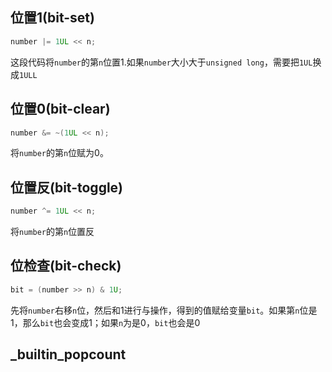 ## 位置1(bit-set)
```cc
number |= 1UL << n;
```
这段代码将`number`的第`n`位置1.如果`number`大小大于`unsigned long`，需要把`1UL`换成`1ULL`
## 位置0(bit-clear)
```cc
number &= ~(1UL << n);
```
将`number`的第`n`位赋为0。

## 位置反(bit-toggle)
```cc
number ^= 1UL << n;
```
将`number`的第`n`位置反
## 位检查(bit-check)
```cc
bit = (number >> n) & 1U;
```
先将`number`右移`n`位，然后和1进行与操作，得到的值赋给变量`bit`。如果第`n`位是1，那么`bit`也会变成1；如果`n`为是0，`bit`也会是0

## _builtin_popcount